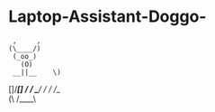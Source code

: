 # Laptop-Assistant-Doggo-
     ,     ,
    (\____/)
     (_oo_)
       (O)
     __||__    \)
  []/______\[] /
  / \______/ \/
 /    /__\
(\   /____\

